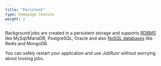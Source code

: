 ```yaml
---
title: "Peristent"
type: homepage-feature
weight: 2
---
```

Background jobs are created in a persistent storage and supports [RDBMS](documentation/installation/storage#sql-databases) like MySql/MariaDB, PostgreSQL, Oracle and also [NoSQL databases](documentation/installation/storage#nosql-databases) like Redis and MongoDB.

You can safely restart your application and use JobRunr without worrying about loosing jobs.